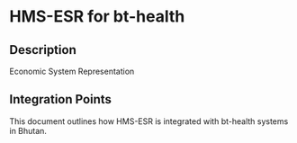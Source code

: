 # HMS-ESR for bt-health

## Description

Economic System Representation

## Integration Points

This document outlines how HMS-ESR is integrated with bt-health systems in Bhutan.
